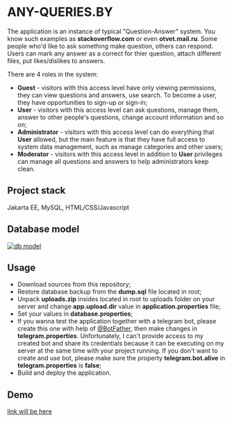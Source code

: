 # ANY-QUERIES.BY
The application is an instance of typical "Question-Answer" system. You know such examples as <b>stackoverflow.com</b> or even <b>otvet.mail.ru</b>. Some people who'd like to ask something make question, others can respond. Users can mark any answer as a correct for thier question, attach different files, put likes/dislikes to answers.

There are 4 roles in the system:
<ul>
  <li><b>Guest</b> - visitors with this access level have only viewing permissions, they can view questions and answers, use search. To become a user, they have opportunities to sign-up or sign-in;</li>
  <li><b>User</b> - visitors with this access level can ask questions, manage them, answer to other people's questions, change account information and so on;</li>
  <li><b>Administrator</b> - visitors with this access level can do everything that <b>User</b> allowed, but the main feature is that they have full access to system data management, such as manage categories and other users;</li>
  <li><b>Moderator</b> - visitors with this access level in addition to <b>User</b> privileges can manage all questions and answers to help administrators keep clean.</li>
</ul>

## Project stack
Jakarta EE, MySQL, HTML/CSS/Javascript

## Database model
[![db model](https://user-images.githubusercontent.com/62507570/149012896-a94aa649-69ea-4c56-a93d-07d03b6f98a5.png)](#)

## Usage
<ul>
  <li>Download sources from this repository;</li>
  <li>Restore database backup from the <b>dump.sql</b> file located in root;</li>
  <li>Unpack <b>uploads.zip</b> insides located in root to uploads folder on your server and change <b>app.upload.dir</b> value in <b>application.properties</b> file;</li>
  <li>Set your values in <b>database.properties</b>;</li>
  <li>If you wanna test the application together with a telegram bot, please create this one with help of <a href="https://t.me/botfather">@BotFather</a>, then make changes in <b>telegram.properties</b>. Unfortunately, I can't provide access to my created bot and share its credentials because it can be executing on my server at the same time with your project running. If you don't want to create and use bot, please make sure the property <b>telegram.bot.alive</b> in <b>telegram.properties</b> is <b>false</b>;</li>
  <li>Build and deploy the application.</li>
</ul>

## Demo
<a href="">link will be here</a>
